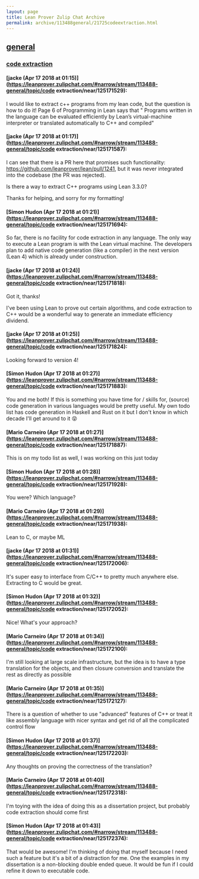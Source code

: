 ```yaml
---
layout: page
title: Lean Prover Zulip Chat Archive 
permalink: archive/113488general/21725codeextraction.html
---
```


## [general](index.html)
### [code extraction](21725codeextraction.html)

#### [jacke (Apr 17 2018 at 01:15)](https://leanprover.zulipchat.com/#narrow/stream/113488-general/topic/code extraction/near/125171529):
I would like to extract c++ programs from my lean code, but the question is how to do it! Page 6 of Programming in Lean says that " Programs
written in the language can be evaluated efficiently by Lean’s virtual-machine interpreter or translated automatically to C++ and compiled"

#### [jacke (Apr 17 2018 at 01:17)](https://leanprover.zulipchat.com/#narrow/stream/113488-general/topic/code extraction/near/125171587):
I can see that there is a PR here that promises such functionality: https://github.com/leanprover/lean/pull/1241, but it was never integrated into the codebase (the PR was rejected). 

Is there a way to extract C++ programs using Lean 3.3.0?

Thanks for helping, and sorry for my formatting!

#### [Simon Hudon (Apr 17 2018 at 01:21)](https://leanprover.zulipchat.com/#narrow/stream/113488-general/topic/code extraction/near/125171694):
So far, there is no facility for code extraction in any language. The only way to execute a Lean program is with the Lean virtual machine. The developers plan to add native code generation (like a compiler) in the next version (Lean 4) which is already under construction.

#### [jacke (Apr 17 2018 at 01:24)](https://leanprover.zulipchat.com/#narrow/stream/113488-general/topic/code extraction/near/125171818):
Got it, thanks! 

I've been using Lean to prove out certain algorithms, and code extraction to C++ would be a wonderful way to generate an immediate efficiency dividend.

#### [jacke (Apr 17 2018 at 01:25)](https://leanprover.zulipchat.com/#narrow/stream/113488-general/topic/code extraction/near/125171824):
Looking forward to version 4!

#### [Simon Hudon (Apr 17 2018 at 01:27)](https://leanprover.zulipchat.com/#narrow/stream/113488-general/topic/code extraction/near/125171883):
You and me both! If this is something you have time for / skills for, (source) code generation in various languages would be pretty useful. My own todo list has code generation in Haskell and Rust on it but I don't know in which decade I'll get around to it :stuck_out_tongue_closed_eyes:

#### [Mario Carneiro (Apr 17 2018 at 01:27)](https://leanprover.zulipchat.com/#narrow/stream/113488-general/topic/code extraction/near/125171887):
This is on my todo list as well, I was working on this just today

#### [Simon Hudon (Apr 17 2018 at 01:28)](https://leanprover.zulipchat.com/#narrow/stream/113488-general/topic/code extraction/near/125171928):
You were? Which language?

#### [Mario Carneiro (Apr 17 2018 at 01:29)](https://leanprover.zulipchat.com/#narrow/stream/113488-general/topic/code extraction/near/125171938):
Lean to C, or maybe ML

#### [jacke (Apr 17 2018 at 01:31)](https://leanprover.zulipchat.com/#narrow/stream/113488-general/topic/code extraction/near/125172006):
It's super easy to interface from C/C++ to pretty much anywhere else. 
Extracting to C  would be great.

#### [Simon Hudon (Apr 17 2018 at 01:32)](https://leanprover.zulipchat.com/#narrow/stream/113488-general/topic/code extraction/near/125172052):
Nice! What's your approach?

#### [Mario Carneiro (Apr 17 2018 at 01:34)](https://leanprover.zulipchat.com/#narrow/stream/113488-general/topic/code extraction/near/125172100):
I'm still looking at large scale infrastructure, but the idea is to have a type translation for the objects, and then closure conversion and translate the rest as directly as possible

#### [Mario Carneiro (Apr 17 2018 at 01:35)](https://leanprover.zulipchat.com/#narrow/stream/113488-general/topic/code extraction/near/125172127):
There is a question of whether to use "advanced" features of C++ or treat it like assembly language with nicer syntax and get rid of all the complicated control flow

#### [Simon Hudon (Apr 17 2018 at 01:37)](https://leanprover.zulipchat.com/#narrow/stream/113488-general/topic/code extraction/near/125172203):
Any thoughts on proving the correctness of the translation?

#### [Mario Carneiro (Apr 17 2018 at 01:40)](https://leanprover.zulipchat.com/#narrow/stream/113488-general/topic/code extraction/near/125172318):
I'm toying with the idea of doing this as a dissertation project, but probably code extraction should come first

#### [Simon Hudon (Apr 17 2018 at 01:43)](https://leanprover.zulipchat.com/#narrow/stream/113488-general/topic/code extraction/near/125172374):
That would be awesome! I'm thinking of doing that myself because I need such a feature but it's a bit of a distraction for me. One the examples in my dissertation is a non-blocking double ended queue. It would be fun if I could refine it down to executable code.

